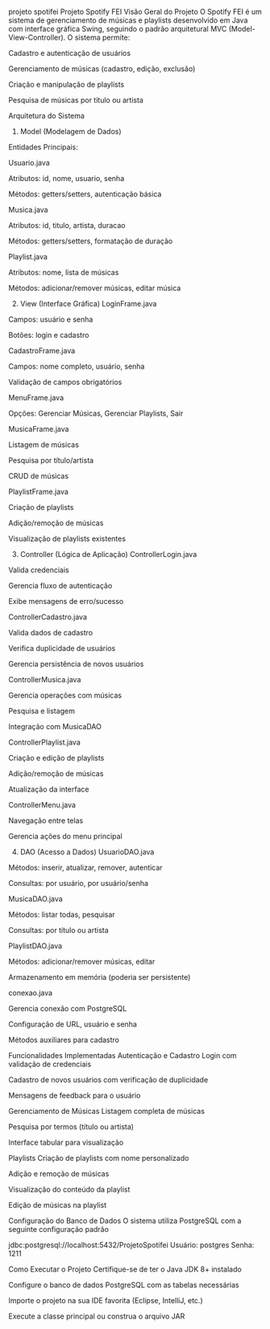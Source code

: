 projeto spotifei
Projeto Spotify FEI
Visão Geral do Projeto
O Spotify FEI é um sistema de gerenciamento de músicas e playlists desenvolvido em Java com interface gráfica Swing, seguindo o padrão arquitetural MVC (Model-View-Controller). O sistema permite:

Cadastro e autenticação de usuários

Gerenciamento de músicas (cadastro, edição, exclusão)

Criação e manipulação de playlists

Pesquisa de músicas por título ou artista

Arquitetura do Sistema

1. Model (Modelagem de Dados)

Entidades Principais:

Usuario.java

Atributos: id, nome, usuario, senha

Métodos: getters/setters, autenticação básica

Musica.java

Atributos: id, titulo, artista, duracao

Métodos: getters/setters, formatação de duração

Playlist.java

Atributos: nome, lista de músicas

Métodos: adicionar/remover músicas, editar música

2. View (Interface Gráfica)
LoginFrame.java

Campos: usuário e senha

Botões: login e cadastro

CadastroFrame.java

Campos: nome completo, usuário, senha

Validação de campos obrigatórios

MenuFrame.java

Opções: Gerenciar Músicas, Gerenciar Playlists, Sair

MusicaFrame.java

Listagem de músicas

Pesquisa por título/artista

CRUD de músicas

PlaylistFrame.java

Criação de playlists

Adição/remoção de músicas

Visualização de playlists existentes

3. Controller (Lógica de Aplicação)
ControllerLogin.java

Valida credenciais

Gerencia fluxo de autenticação

Exibe mensagens de erro/sucesso

ControllerCadastro.java

Valida dados de cadastro

Verifica duplicidade de usuários

Gerencia persistência de novos usuários

ControllerMusica.java

Gerencia operações com músicas

Pesquisa e listagem

Integração com MusicaDAO

ControllerPlaylist.java

Criação e edição de playlists

Adição/remoção de músicas

Atualização da interface

ControllerMenu.java

Navegação entre telas

Gerencia ações do menu principal

4. DAO (Acesso a Dados)
UsuarioDAO.java

Métodos: inserir, atualizar, remover, autenticar

Consultas: por usuário, por usuário/senha

MusicaDAO.java

Métodos: listar todas, pesquisar

Consultas: por título ou artista

PlaylistDAO.java

Métodos: adicionar/remover músicas, editar

Armazenamento em memória (poderia ser persistente)

conexao.java

Gerencia conexão com PostgreSQL

Configuração de URL, usuário e senha

Métodos auxiliares para cadastro

Funcionalidades Implementadas
Autenticação e Cadastro
Login com validação de credenciais

Cadastro de novos usuários com verificação de duplicidade

Mensagens de feedback para o usuário

Gerenciamento de Músicas
Listagem completa de músicas

Pesquisa por termos (título ou artista)

Interface tabular para visualização

Playlists
Criação de playlists com nome personalizado

Adição e remoção de músicas

Visualização do conteúdo da playlist

Edição de músicas na playlist

Configuração do Banco de Dados
O sistema utiliza PostgreSQL com a seguinte configuração padrão


jdbc:postgresql://localhost:5432/ProjetoSpotifei
Usuário: postgres
Senha: 1211


Como Executar o Projeto
Certifique-se de ter o Java JDK 8+ instalado

Configure o banco de dados PostgreSQL com as tabelas necessárias

Importe o projeto na sua IDE favorita (Eclipse, IntelliJ, etc.)

Execute a classe principal ou construa o arquivo JAR


